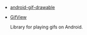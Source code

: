* [android-gif-drawable](https://github.com/koral--/android-gif-drawable)
* [GifView](https://github.com/Cutta/GifView)

    Library for playing gifs on Android.